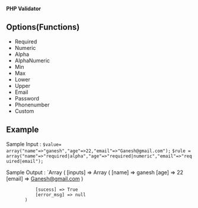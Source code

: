 **PHP Validator**

## Options(Functions)
 * Required
 * Numeric
 * Alpha
 * AlphaNumeric
 * Min
 * Max
 * Lower
 * Upper
 * Email
 * Password
 * Phonenumber
 * Custom
  
## Example
  Sample Input :
          `$value= array("name"=>"ganesh","age"=>22,"email"=>"Ganesh@gmail.com");`
          `$rule = array("name"=>"required|alpha","age"=>"required|numeric","email"=>"required|email");`
  
  Sample Output :
         `Array
           (
               [inputs] => Array
                 (
                   [name] => ganesh
                   [age] => 22
                   [email] => Ganesh@gmail.com
                 )

               [sucess] => True
               [error_msg] => null
           )
